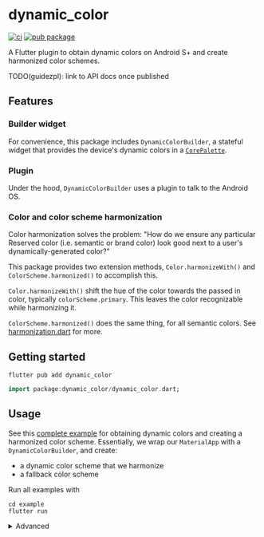# dynamic_color

[![ci](https://github.com/material-foundation/material-dynamic-color-flutter/actions/workflows/test.yml/badge.svg)](https://github.com/material-foundation/material-dynamic-color-flutter/actions/workflows/test.yml)
[![pub package](https://img.shields.io/pub/v/dynamic_color.svg)](https://pub.dev/packages/dynamic_color)

A Flutter plugin to obtain dynamic colors on Android S+ and create harmonized
color schemes.

TODO(guidezpl): link to API docs once published

## Features

### Builder widget

For convenience, this package includes `DynamicColorBuilder`, a stateful widget
that provides the device's dynamic colors in a [`CorePalette`][corepalette].

### Plugin

Under the hood, `DynamicColorBuilder` uses a plugin to talk to the Android OS.

### Color and color scheme harmonization

Color harmonization solves the problem: "How do we ensure any particular
Reserved color (i.e. semantic or brand color) look good next to a
user's dynamically-generated color?"

This package provides two extension methods, `Color.harmonizeWith()` and
`ColorScheme.harmonized()` to accomplish this.

`Color.harmonizeWith()` shift the hue of the color towards the passed in 
color, typically `colorScheme.primary`. This leaves the color recognizable
while harmonizing it.

`ColorScheme.harmonized()` does the same thing, for all semantic colors.
See [harmonization.dart] for more.

## Getting started

`flutter pub add dynamic_color`

```dart
import package:dynamic_color/dynamic_color.dart;
```

## Usage

See this [complete example] for obtaining dynamic colors and creating
a harmonized color scheme. Essentially, we wrap our `MaterialApp` with a
`DynamicColorBuilder`, and create:

- a dynamic color scheme that we harmonize
- a fallback color scheme

Run all examples with

```
cd example
flutter run
```

<details> 
<Summary>Advanced</Summary>

[`DynamicColorBuilder` example][dynamiccolorbuilder example]

| Android S+                                                                                                                                                | Other device                                                                                                                                                  |
| --------------------------------------------------------------------------------------------------------------------------------------------------------- | ------------------------------------------------------------------------------------------------------------------------------------------------------------- |
| <img width="100%" alt="Using dynamic color" src="https://user-images.githubusercontent.com/6655696/135142179-ce080344-cd20-4776-b9f0-b1e12e1662e1.png" /> | <img width="100%" alt="Not using dynamic color" src="https://user-images.githubusercontent.com/6655696/135142176-5bba6a1a-59e9-469c-b61f-327ebd274825.png" /> |

Under the hood, `DynamicColorBuilder` uses `DynamicColorPlugin.getCorePalette()`
to obtain the [`CorePalette`][corepalette] asynchronously. Unlike with
`DynamicColorBuilder`, the developer is responsible for obtaining and
storing the [`CorePalette`][corepalette].
[Example][dynamiccolorplugin.getcorepalette example]

</details>

[corepalette]: https://github.com/material-foundation/material-dynamic-color-flutter/tree/main/lib/core_palette.dart
[complete example]: https://github.com/material-foundation/material-dynamic-color-flutter/tree/main/example/lib/complete_example.dart
[dynamiccolorbuilder example]: https://github.com/material-foundation/material-dynamic-color-flutter/tree/main/example/lib/dynamic_color_builder_example.dart
[dynamiccolorplugin.getcorepalette example]: https://github.com/material-foundation/material-dynamic-color-flutter/tree/main/example/lib/get_core_palette_example.dart
[harmonization.dart]: https://github.com/material-foundation/material-dynamic-color-flutter/blob/main/lib/src/harmonization.dart
